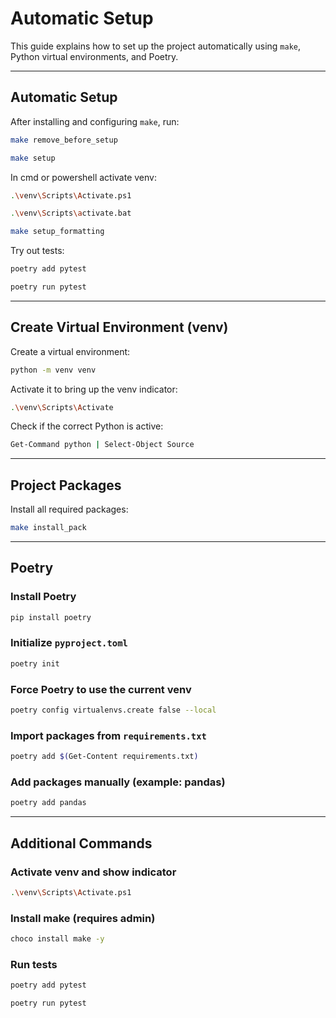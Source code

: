 # Automatic Setup

This guide explains how to set up the project automatically using `make`, Python virtual environments, and Poetry.

---

## Automatic Setup

After installing and configuring `make`, run:

```bash
make remove_before_setup
```
```bash
make setup
```
In cmd or powershell activate venv:
```bash
.\venv\Scripts\Activate.ps1
```
```bash
.\venv\Scripts\activate.bat
```
```bash
make setup_formatting
```
Try out tests:
```bash
poetry add pytest
```
```bash
poetry run pytest
```
---

## Create Virtual Environment (venv)

Create a virtual environment:

```bash
python -m venv venv
```

Activate it to bring up the venv indicator:

```bash
.\venv\Scripts\Activate
```

Check if the correct Python is active:

```bash
Get-Command python | Select-Object Source
```

---

## Project Packages

Install all required packages:

```bash
make install_pack
```

---

## Poetry

### Install Poetry

```bash
pip install poetry
```

### Initialize `pyproject.toml`

```bash
poetry init
```

### Force Poetry to use the current venv

```bash
poetry config virtualenvs.create false --local
```

### Import packages from `requirements.txt`

```bash
poetry add $(Get-Content requirements.txt)
```

### Add packages manually (example: pandas)

```bash
poetry add pandas
```

---

## Additional Commands

### Activate venv and show indicator

```bash
.\venv\Scripts\Activate.ps1
```

### Install make (requires admin)

```bash
choco install make -y
```

### Run tests

```bash
poetry add pytest
```
```bash
poetry run pytest
```